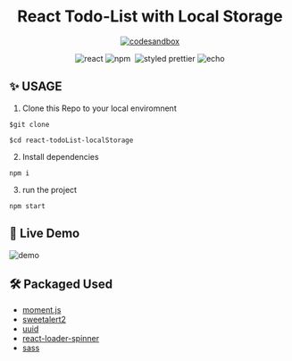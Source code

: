 <h1 align="center"> React Todo-List with Local Storage
</h1>

<p align="center">
  <a href="https://codesandbox.io/s/todo-list-tec60v?file=/src/App.js"><img alt="codesandbox" src="https://img.shields.io/badge/open%20in%20CodeSandbox-000000?style=for-the-badge&logo=codesandbox&logoColor=white"></a>  
</p>

<div align="center">
<img alt="react" src="https://img.shields.io/badge/React-000?&logo=react"/>  
  <img alt="npm" src="https://img.shields.io/badge/NPM-blue?logo=npm"/>
  <img alt=""sass" src="https://img.shields.io/badge/SASS-CC6699?&logo=Sass&logoColor=white">
<img alt="styled prettier" src="https://img.shields.io/badge/styled%20with-Prettier-yellow"/>
<img alt="echo" src="https://img.shields.io/badge/Made%20by-Echo-ff69b4"/>

</div>

## ✨ USAGE

1. Clone this Repo to your local enviromnent

```
$git clone

$cd react-todoList-localStorage
```

2. Install dependencies

```
npm i
```

3. run the project

```
npm start
```

## 🥳 Live Demo
                                                                        
<img alt="demo" src="https://media.giphy.com/media/emiyuB5eJnFnB72FON/giphy.gif">
                                                                                
## 🛠 Packaged Used

- [moment.js](https://momentjs.com/)
- [sweetalert2](https://sweetalert2.github.io/)
- [uuid](https://www.npmjs.com/package/uuid)
- [react-loader-spinner](https://mhnpd.github.io/react-loader-spinner/)
- [sass](https://www.npmjs.com/package/sass)
